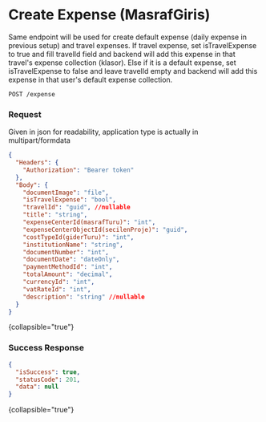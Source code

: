 # Create Expense (MasrafGiris)

Same endpoint will be used for create default expense (daily expense in previous setup) and travel expenses.
If travel expense, set isTravelExpense to true and fill travelId field and backend will add this expense in that travel's expense collection (klasor).
Else if it is a default expense, set isTravelExpense to false and leave travelId empty and backend will add this expense
in that user's default expense collection.

```HTTP
POST /expense
```

### Request

<warning style="">Given in json for readability, application type is actually in multipart/formdata</warning>
```json
{ 
  "Headers": {
    "Authorization": "Bearer token"
  },
  "Body": {
    "documentImage": "file",
    "isTravelExpense": "bool",
    "travelId": "guid", //nullable
    "title": "string",
    "expenseCenterId(masrafTuru)": "int",
    "expenseCenterObjectId(secilenProje)": "guid",
    "costTypeId(giderTuru)": "int",
    "institutionName": "string",
    "documentNumber": "int",
    "documentDate": "dateOnly",
    "paymentMethodId": "int",
    "totalAmount": "decimal",
    "currencyId": "int",
    "vatRateId": "int",
    "description": "string" //nullable
  }
}
```
{collapsible="true"}

### Success Response

```json
{
  "isSuccess": true,
  "statusCode": 201,
  "data": null
}
```
{collapsible="true"}